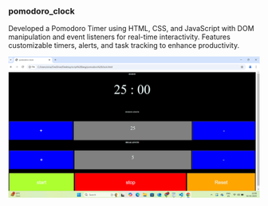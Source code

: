 ### pomodoro_clock

Developed a Pomodoro Timer using HTML, CSS, and JavaScript with DOM manipulation and event listeners for real-time interactivity. Features customizable timers, alerts, and task tracking to enhance productivity.

![image alt](https://github.com/Srividhya202/-pomodoro_clock/blob/853b81a97fa43bd5c8dcb0564803117728a99e07/output%20screenshot.png)
